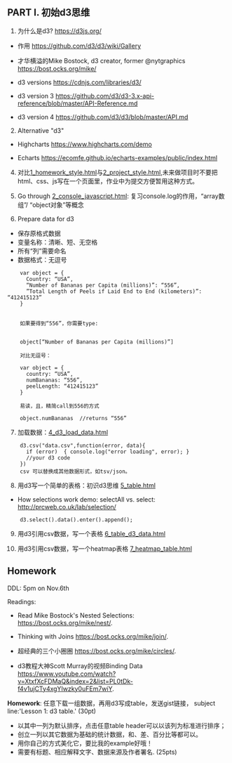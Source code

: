 ## PART I. 初始d3思维

1. 为什么是d3? https://d3js.org/

* 作用 https://github.com/d3/d3/wiki/Gallery

* 才华横溢的Mike Bostock, d3 creator, former @nytgraphics https://bost.ocks.org/mike/

* d3 versions https://cdnjs.com/libraries/d3/

* d3 version 3 https://github.com/d3/d3-3.x-api-reference/blob/master/API-Reference.md

* d3 version 4 https://github.com/d3/d3/blob/master/API.md

2. Alternative "d3"

* Highcharts https://www.highcharts.com/demo

* Echarts https://ecomfe.github.io/echarts-examples/public/index.html

4. 对比[1_homework_style.html](1_homework_style.html)与[2_project_style.html](1_project_style.html),未来做项目时不要把html、css、js写在一个页面里，作业中为提交方便暂用这种方式。

5. Go through [2_console_javascript.html](2_console_javascript.html): 复习console.log的作用，“array数组”/ “object对象”等概念

6. Prepare data for d3

* 保存原格式数据
* 变量名称：清晰、短、无空格
* 所有“列”需要命名
* 数据格式：无逗号

````
    var object = {
      Country: “USA”,
      “Number of Bananas per Capita (millions)”: “556”,
      ”Total Length of Peels if Laid End to End (kilometers)”: “412415123”
    }


    如果要得到“556”，你需要type:


    object[“Number of Bananas per Capita (millions)”]

    对比无逗号：

    var object = { 
      country: “USA”,
      numBananas: “556”,
      peelLength: “412415123”
    }

    易读，且，精简call到556的方式

    object.numBananas  //returns “556”
````

7. 加载数据：[4_d3_load_data.html](4_d3_load_data.html)
````
    d3.csv("data.csv",function(error, data){
      if (error)  { console.log("error loading", error); }
      //your d3 code
    })
    csv 可以替换成其他数据形式，如tsv/json。
````
  
8. 用d3写一个简单的表格：初识d3思维 [5_table.html](5_table.html)

* How selections work demo: selectAll vs. select: http://prcweb.co.uk/lab/selection/

````
    d3.select().data().enter().append();
````

9. 用d3引用csv数据，写一个表格 [6_table_d3_data.html](6_table_d3_data.html)

10. 用d3引用csv数据，写一个heatmap表格 [7_heatmap_table.html](7_heatmap_table.html)

## Homework

DDL: 5pm on Nov.6th

Readings:

* Read Mike Bostock's Nested Selections: https://bost.ocks.org/mike/nest/. 

* Thinking with Joins https://bost.ocks.org/mike/join/.

* 超经典的三个小圈圈 https://bost.ocks.org/mike/circles/.

* d3教程大神Scott Murray的视频Binding Data https://www.youtube.com/watch?v=XtxfXcFDMaQ&index=2&list=PL0tDk-f4v1ujCTy4xgYIwzky0uFEm7wiY.


**Homework**: 任意下载一组数据，再用d3写成table，发送gist链接， subject line:'Lesson 1: d3 table.'  (30pt)
* 以其中一列为默认排序，点击任意table header可以以该列为标准进行排序；
* 创立一列以其它数据为基础的统计数据，和、差、百分比等都可以。
* 用你自己的方式美化它，要比我的example好哦！
* 需要有标题、相应解释文字、数据来源及作者署名. (25pts)
